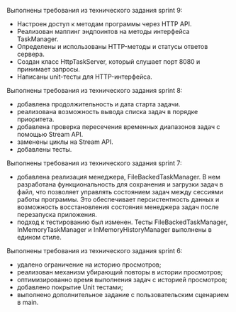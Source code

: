 Выполнены требования из технического задания sprint 9:
  - Настроен доступ к методам программы через HTTP API.
  - Реализован маппинг эндпоинтов на методы интерфейса TaskManager.
  - Определены и использованы HTTP-методы и статусы ответов сервера.
  - Создан класс HttpTaskServer, который слушает порт 8080 и принимает запросы.
  - Написаны unit-тесты для HTTP-интерфейса.

Выполнены требования из технического задания sprint 8:
  - добавлена продолжительность и дата старта задачи.
  - реализована возможность вывода списка задач в порядке приоритета.
  - добавлена проверка пересечения временных диапазонов задач с помощью Stream API.
  - заменены циклы на Stream API.
  - добавлены тесты.

Выполнены требования из технического задания sprint 7:

  - добавлена реализация менеджера, FileBackedTaskManager. В нем разработана функциональность для сохранения и загрузки задач в файл,
    что позволяет управлять состоянием задач между сессиями работы программы. Это обеспечивает персистентность данных и возможность
    восстановления состояния менеджера задач после перезапуска приложения.
  - подход к тестированию был изменен. Тесты FileBackedTaskManager, InMemoryTaskManager и InMemoryHistoryManager выполнены в едином стиле.

Выполнены требования из технического задания sprint 6:

  - удалено ограничение на историю просмотров;
  - реализован механизм убирающий повторы в истории просмотров;
  - оптимизированно время выполнения задач с историей просмотров;
  - добавлено покрытие Unit тестами;
  - выполнено дополнительное задание с пользовательским сценарием в main.
